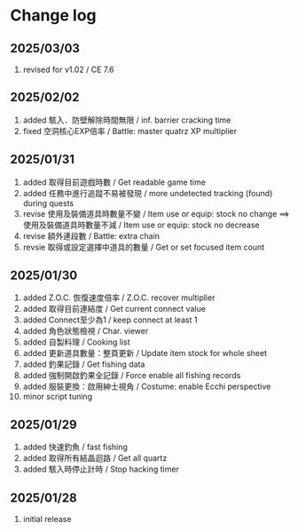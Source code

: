 # Change log

## 2025/03/03
1. revised for v1.02 / CE 7.6

## 2025/02/02
1. added 駭入．防壁解除時間無限 / inf. barrier cracking time
1. fixed 空洞核心EXP倍率 / Battle: master quatrz XP multiplier

## 2025/01/31
1. added 取得目前遊戲時數 / Get readable game time
1. added 任務中進行追蹤不易被發現 / more undetected tracking (found) during quests
1. revise 使用及裝備道具時數量不變 / Item use or equip: stock no change ==> 使用及裝備道具時數量不減 / Item use or equip: stock no decrease
1. revise 額外連段數 / Battle: extra chain
1. revsie 取得或設定選擇中道具的數量 / Get or set focused item count

## 2025/01/30  
1. added Z.O.C. 恢復速度倍率 / Z.O.C. recover multiplier
1. added 取得目前連結度 / Get current connect value
1. added Connect至少為1 / keep connect at least 1
1. added 角色狀態檢視 / Char. viewer
1. added 自製料理 / Cooking list
1. added 更新道具數量：整頁更新 / Update item stock for whole sheet
1. added 釣果記錄 / Get fishing data
1. added 強制開啟釣果全記錄 / Force enable all fishing records
1. added 服裝更換：啟用紳士視角 / Costume: enable Ecchi perspective
1. minor script tuning

## 2025/01/29
1. added 快速釣魚 / fast fishing
1. added 取得所有結晶迴路 / Get all quartz
1. added 駭入時停止計時 / Stop hacking timer

## 2025/01/28  
1. initial release